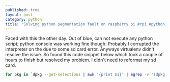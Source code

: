 ```yaml
---
published: true
layout: post
category: python
title: 'Solving python segmentation fault on raspberry pi #rpi #python'
---
```

Faced with this the other day. Out of blue, can not execute any python script; python console was working fine though. Probably I corrupted the interpreter on the due to some sd card error. Anyways virtualenv didn't resolve the issue. So found this code snippet below which took a couple of hours to finish but resolved my problem. I didn't need to reformat my sd card.

```bash
for pkg in `dpkg --get-selections | awk '{print $1}' | egrep -v '(dpkg|apt|mysql|mythtv)'` ; do apt-get -y --force-yes install --reinstall $pkg ; done
```
